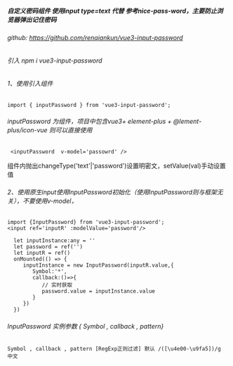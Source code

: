 
##### 自定义密码组件 使用input type=text 代替 参考nice-pass-word，主要防止浏览器弹出记住密码
###### github: https://github.com/renqiankun/vue3-input-password

###### 引入  npm i vue3-input-password

######  1、使用引入组件
    import { inputPassword } from 'vue3-input-password';
 

######  inputPassword 为组件，项目中包含vue3+ element-plus + @lement-plus/icon-vue 则可以直接使用
     <inputPassword  v-model='passowrd' />

组件内抛出changeType('text'|'password')设置明密文，setValue(val)手动设置值

######  2、使用原生input使用InputPassword初始化（使用InputPassword则与框架无关），不要使用v-model，

    import {InputPassword} from 'vue3-input-password';
    <input ref='inputR' :modelValue='password'/>
   
      let inputInstance:any = ''
      let password = ref('')
      let inputR = ref()
      onMounted(() => {
         inputInstance = new InputPassword(inputR.value,{
            Symbol:'*',
            callback:()=>{
               // 实时获取
               password.value = inputInstance.value
            }
         })
      })

   
 ######  InputPassword 实例参数 { Symbol , callback , pattern}
    Symbol , callback , pattern [RegExp正则过滤] 默认 /([\u4e00-\u9fa5])/g 中文